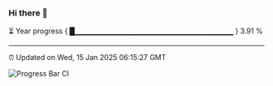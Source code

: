 ### Hi there 👋

⏳ Year progress { █▁▁▁▁▁▁▁▁▁▁▁▁▁▁▁▁▁▁▁▁▁▁▁▁▁▁▁▁▁ } 3.91 %

---

⏰ Updated on Wed, 15 Jan 2025 06:15:27 GMT

![Progress Bar CI](https://github.com/code-lakshay/GitHub-Actions-Demo/workflows/Progress%20Bar%20CI/badge.svg)
